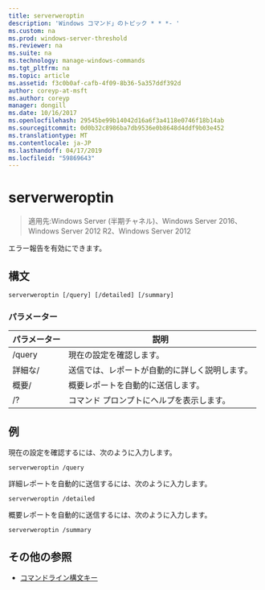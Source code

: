 ```yaml
---
title: serverweroptin
description: 'Windows コマンド」のトピック * * *- '
ms.custom: na
ms.prod: windows-server-threshold
ms.reviewer: na
ms.suite: na
ms.technology: manage-windows-commands
ms.tgt_pltfrm: na
ms.topic: article
ms.assetid: f3c0b0af-cafb-4f09-8b36-5a357ddf392d
author: coreyp-at-msft
ms.author: coreyp
manager: dongill
ms.date: 10/16/2017
ms.openlocfilehash: 29545be99b14042d16a6f3a4118e0746f18b14ab
ms.sourcegitcommit: 0d0b32c8986ba7db9536e0b8648d4ddf9b03e452
ms.translationtype: MT
ms.contentlocale: ja-JP
ms.lasthandoff: 04/17/2019
ms.locfileid: "59869643"
---
```

# <a name="serverweroptin"></a>serverweroptin

>適用先:Windows Server (半期チャネル)、Windows Server 2016、Windows Server 2012 R2、Windows Server 2012

エラー報告を有効にできます。
## <a name="syntax"></a>構文
```
serverweroptin [/query] [/detailed] [/summary]
```
### <a name="parameters"></a>パラメーター
|パラメーター|説明|
|-------|--------|
|/query|現在の設定を確認します。|
|詳細な/|送信では、レポートが自動的に詳しく説明します。|
|概要/|概要レポートを自動的に送信します。|
|/?|コマンド プロンプトにヘルプを表示します。|
## <a name="BKMK_Examples"></a>例
現在の設定を確認するには、次のように入力します。
```
serverweroptin /query
```
詳細レポートを自動的に送信するには、次のように入力します。
```
serverweroptin /detailed
```
概要レポートを自動的に送信するには、次のように入力します。
```
serverweroptin /summary
```
## <a name="additional-references"></a>その他の参照
-   [コマンドライン構文キー](command-line-syntax-key.md)

